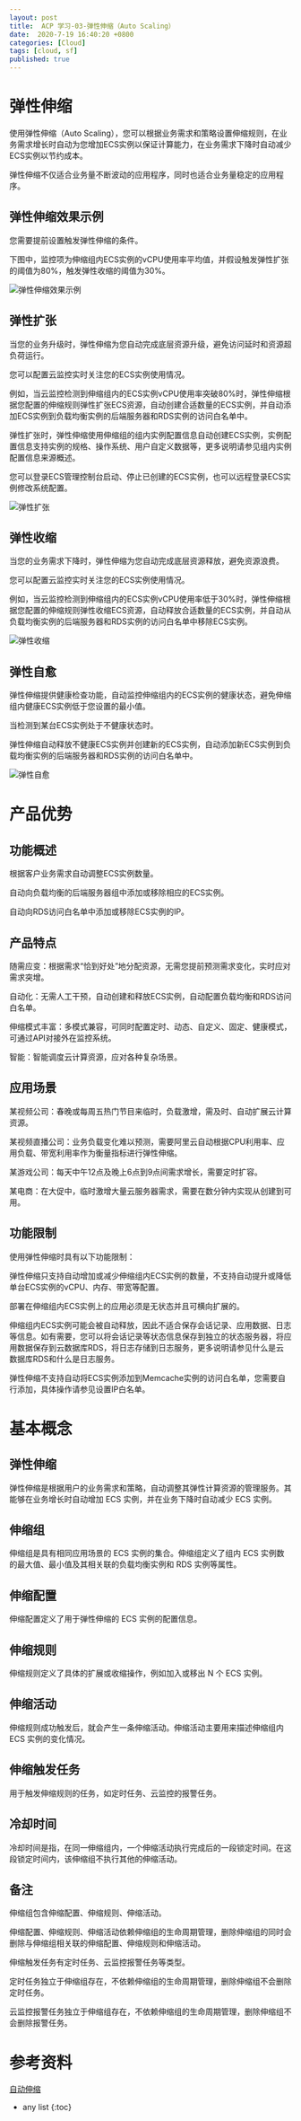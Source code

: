 ```yaml
---
layout: post
title:  ACP 学习-03-弹性伸缩（Auto Scaling）
date:  2020-7-19 16:40:20 +0800
categories: [Cloud]
tags: [cloud, sf]
published: true
---
```


# 弹性伸缩

使用弹性伸缩（Auto Scaling），您可以根据业务需求和策略设置伸缩规则，在业务需求增长时自动为您增加ECS实例以保证计算能力，在业务需求下降时自动减少ECS实例以节约成本。

弹性伸缩不仅适合业务量不断波动的应用程序，同时也适合业务量稳定的应用程序。

## 弹性伸缩效果示例

您需要提前设置触发弹性伸缩的条件。

下图中，监控项为伸缩组内ECS实例的vCPU使用率平均值，并假设触发弹性扩张的阈值为80%，触发弹性收缩的阈值为30%。

![弹性伸缩效果示例](https://static-aliyun-doc.oss-cn-hangzhou.aliyuncs.com/assets/img/zh-CN/0179739851/p21244.png)

## 弹性扩张

当您的业务升级时，弹性伸缩为您自动完成底层资源升级，避免访问延时和资源超负荷运行。

您可以配置云监控实时关注您的ECS实例使用情况。

例如，当云监控检测到伸缩组内的ECS实例vCPU使用率突破80%时，弹性伸缩根据您配置的伸缩规则弹性扩张ECS资源，自动创建合适数量的ECS实例，并自动添加ECS实例到负载均衡实例的后端服务器和RDS实例的访问白名单中。

弹性扩张时，弹性伸缩使用伸缩组的组内实例配置信息自动创建ECS实例，实例配置信息支持实例的规格、操作系统、用户自定义数据等，更多说明请参见组内实例配置信息来源概述。

您可以登录ECS管理控制台启动、停止已创建的ECS实例，也可以远程登录ECS实例修改系统配置。

![弹性扩张](https://static-aliyun-doc.oss-cn-hangzhou.aliyuncs.com/assets/img/zh-CN/1179739851/p21245.png)

## 弹性收缩

当您的业务需求下降时，弹性伸缩为您自动完成底层资源释放，避免资源浪费。

您可以配置云监控实时关注您的ECS实例使用情况。

例如，当云监控检测到伸缩组内的ECS实例vCPU使用率低于30%时，弹性伸缩根据您配置的伸缩规则弹性收缩ECS资源，自动释放合适数量的ECS实例，并自动从负载均衡实例的后端服务器和RDS实例的访问白名单中移除ECS实例。

![弹性收缩](https://static-aliyun-doc.oss-cn-hangzhou.aliyuncs.com/assets/img/zh-CN/1179739851/p21246.png)

## 弹性自愈

弹性伸缩提供健康检查功能，自动监控伸缩组内的ECS实例的健康状态，避免伸缩组内健康ECS实例低于您设置的最小值。

当检测到某台ECS实例处于不健康状态时。

弹性伸缩自动释放不健康ECS实例并创建新的ECS实例，自动添加新ECS实例到负载均衡实例的后端服务器和RDS实例的访问白名单中。

![弹性自愈](https://static-aliyun-doc.oss-cn-hangzhou.aliyuncs.com/assets/img/zh-CN/1179739851/p21247.png)

# 产品优势

## 功能概述

根据客户业务需求自动调整ECS实例数量。

自动向负载均衡的后端服务器组中添加或移除相应的ECS实例。

自动向RDS访问白名单中添加或移除ECS实例的IP。

## 产品特点

随需应变：根据需求“恰到好处”地分配资源，无需您提前预测需求变化，实时应对需求突增。

自动化：无需人工干预，自动创建和释放ECS实例，自动配置负载均衡和RDS访问白名单。

伸缩模式丰富：多模式兼容，可同时配置定时、动态、自定义、固定、健康模式，可通过API对接外在监控系统。

智能：智能调度云计算资源，应对各种复杂场景。

## 应用场景

某视频公司：春晚或每周五热门节目来临时，负载激增，需及时、自动扩展云计算资源。

某视频直播公司：业务负载变化难以预测，需要阿里云自动根据CPU利用率、应用负载、带宽利用率作为衡量指标进行弹性伸缩。

某游戏公司：每天中午12点及晚上6点到9点间需求增长，需要定时扩容。

某电商：在大促中，临时激增大量云服务器需求，需要在数分钟内实现从创建到可用。

## 功能限制

使用弹性伸缩时具有以下功能限制：

弹性伸缩只支持自动增加或减少伸缩组内ECS实例的数量，不支持自动提升或降低单台ECS实例的vCPU、内存、带宽等配置。

部署在伸缩组内ECS实例上的应用必须是无状态并且可横向扩展的。

伸缩组内ECS实例可能会被自动释放，因此不适合保存会话记录、应用数据、日志等信息。如有需要，您可以将会话记录等状态信息保存到独立的状态服务器，将应用数据保存到云数据库RDS，将日志存储到日志服务，更多说明请参见什么是云数据库RDS和什么是日志服务。

弹性伸缩不支持自动将ECS实例添加到Memcache实例的访问白名单，您需要自行添加，具体操作请参见设置IP白名单。

# 基本概念

## 弹性伸缩

弹性伸缩是根据用户的业务需求和策略，自动调整其弹性计算资源的管理服务。其能够在业务增长时自动增加 ECS 实例，并在业务下降时自动减少 ECS 实例。

## 伸缩组

伸缩组是具有相同应用场景的 ECS 实例的集合。伸缩组定义了组内 ECS 实例数的最大值、最小值及其相关联的负载均衡实例和 RDS 实例等属性。

## 伸缩配置

伸缩配置定义了用于弹性伸缩的 ECS 实例的配置信息。

## 伸缩规则

伸缩规则定义了具体的扩展或收缩操作，例如加入或移出 N 个 ECS 实例。

## 伸缩活动

伸缩规则成功触发后，就会产生一条伸缩活动。伸缩活动主要用来描述伸缩组内 ECS 实例的变化情况。

## 伸缩触发任务

用于触发伸缩规则的任务，如定时任务、云监控的报警任务。

## 冷却时间

冷却时间是指，在同一伸缩组内，一个伸缩活动执行完成后的一段锁定时间。在这段锁定时间内，该伸缩组不执行其他的伸缩活动。

## 备注

伸缩组包含伸缩配置、伸缩规则、伸缩活动。

伸缩配置、伸缩规则、伸缩活动依赖伸缩组的生命周期管理，删除伸缩组的同时会删除与伸缩组相关联的伸缩配置、伸缩规则和伸缩活动。

伸缩触发任务有定时任务、云监控报警任务等类型。

定时任务独立于伸缩组存在，不依赖伸缩组的生命周期管理，删除伸缩组不会删除定时任务。

云监控报警任务独立于伸缩组存在，不依赖伸缩组的生命周期管理，删除伸缩组不会删除报警任务。

# 参考资料

[自动伸缩](https://help.aliyun.com/document_detail/25857.html)

* any list
{:toc}